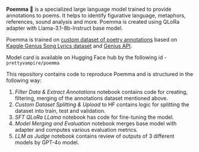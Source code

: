 **Poemma** 📓 is a specialized large language model trained to provide annotations to poems. It helps to identify figurative language, metaphors, references, sound analysis and more. Poemma is created using QLoRa adapter with Llama-3.1-8b-Instruct base model.

Poemma is trained on [custom dataset of poetry annotations](https://huggingface.co/datasets/prettyvampire/genius_poems_annotations) based on [Kaggle Genius Song Lyrics dataset](https://www.kaggle.com/datasets/carlosgdcj/genius-song-lyrics-with-language-information/data) and [Genius API](https://docs.genius.com/).

Model card is available on Hugging Face hub by the following id - ```prettyvampire/poemma```

This repository contains code to reproduce Poemma and is structured in the following way:
1. *Filter Data & Extract Annotations* notebook contains code for creating, filtering, merging of the annotations dataset mentioned above.
2. *Custom Dataset Splitting & Upload* to HF contains logic for splitting the dataset into train, test and validation.
3. *SFT QLoRa LLama* notebook has code for fine-tuning the model.
4. *Model Merging and Evaluation* notebook merges base model with adapter and computes various evaluation metrics.
5. *LLM as Judge* notebook contains review of outputs of 3 different models by GPT-4o model.
